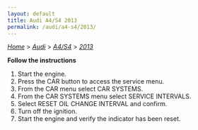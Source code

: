 ```yaml
---
layout: default
title: Audi A4/S4 2013
permalink: /audi/a4-s4/2013/
---
```

[*Home*](/) > [*Audi*](/audi/) > [*A4/S4*](/audi/a4-s4/) > [*2013*](/audi/a4-s4/2013/)

**Follow the instructions**

1. Start the engine.
2. Press the CAR button to access the service menu.
3. From the CAR menu select CAR SYSTEMS.
4. From the CAR SYSTEMS menu select SERVICE INTERVALS.
5. Select RESET OIL CHANGE INTERVAL and confirm.
6. Turn off the ignition.
7. Start the engine and verify the indicator has been reset.
